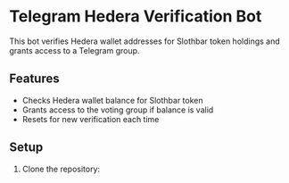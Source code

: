 # Telegram Hedera Verification Bot

This bot verifies Hedera wallet addresses for Slothbar token holdings and grants access to a Telegram group.

## Features
- Checks Hedera wallet balance for Slothbar token
- Grants access to the voting group if balance is valid
- Resets for new verification each time

## Setup
1. Clone the repository:
